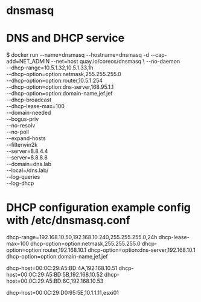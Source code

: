 # dnsmasq

# DNS and DHCP service
$ docker run --name=dnsmasq --hostname=dnsmasq -d --cap-add=NET_ADMIN --net=host quay.io/coreos/dnsmasq \\
  --no-daemon \
  --dhcp-range=10.5.1.32,10.5.1.33,1h \
  --dhcp-option=option:netmask,255.255.255.0 \
  --dhcp-option=option:router,10.5.1.254 \
  --dhcp-option=option:dns-server,168.95.1.1 \
  --dhcp-option=option:domain-name,jef.jef \
  --dhcp-broadcast \
  --dhcp-lease-max=100 \
  --domain-needed \
  --bogus-priv \
  --no-resolv \
  --no-poll \
  --expand-hosts \
  --filterwin2k \
  --server=8.8.4.4 \
  --server=8.8.8.8 \
  --domain=dns.lab \
  --local=/dns.lab/ \
  --log-queries \
  --log-dhcp


# DHCP configuration example config with /etc/dnsmasq.conf
dhcp-range=192.168.10.50,192.168.10.240,255.255.255.0,24h
dhcp-lease-max=100
dhcp-option=option:netmask,255.255.255.0
dhcp-option=option:router,192.168.10.1
dhcp-option=option:dns-server,192.168.10.1
dhcp-option=option:domain-name,jef.jef

dhcp-host=00:0C:29:A5:BD:4A,192.168.10.51
dhcp-host=00:0C:29:A5:BD:5B,192.168.10.52
dhcp-host=00:0C:29:A5:BD:6C,192.168.10.53

dhcp-host=00:0C:29:D0:95:5E,10.1.1.11,esxi01
